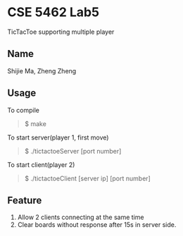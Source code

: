 # CSE 5462 Lab5
TicTacToe supporting multiple player

## Name
Shijie Ma, Zheng Zheng

## Usage
To compile

> $ make

To start server(player 1, first move)

> $ ./tictactoeServer [port number]

To start client(player 2)
> $ ./tictactoeClient [server ip] [port number]

## Feature
1. Allow 2 clients connecting at the same time
2. Clear boards without response after 15s in server side.
